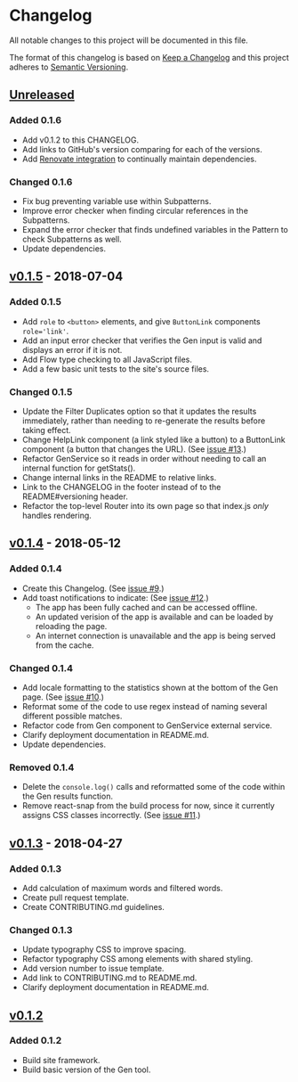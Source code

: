 # Changelog

All notable changes to this project will be documented in this file.

The format of this changelog is based on [Keep a Changelog](https://keepachangelog.com) and this project adheres to [Semantic Versioning](https://semver.org/).

## [Unreleased]

### Added 0.1.6

- Add v0.1.2 to this CHANGELOG.
- Add links to GitHub's version comparing for each of the versions.
- Add [Renovate integration](https://renovatebot.com/) to continually maintain dependencies.

### Changed 0.1.6

- Fix bug preventing variable use within Subpatterns.
- Improve error checker when finding circular references in the Subpatterns.
- Expand the error checker that finds undefined variables in the Pattern to check Subpatterns as well.
- Update dependencies.

## [v0.1.5] - 2018-07-04

### Added 0.1.5

- Add `role` to `<button>` elements, and give `ButtonLink` components `role='link'`.
- Add an input error checker that verifies the Gen input is valid and displays an error if it is not.
- Add Flow type checking to all JavaScript files.
- Add a few basic unit tests to the site's source files.

### Changed 0.1.5

- Update the Filter Duplicates option so that it updates the results immediately, rather than needing to re-generate the results before taking effect.
- Change HelpLink component (a link styled like a button) to a ButtonLink component (a button that changes the URL). (See [issue #13](https://github.com/nai888/langua/issues/13).)
- Refactor GenService so it reads in order without needing to call an internal function for getStats().
- Change internal links in the README to relative links.
- Link to the CHANGELOG in the footer instead of to the README#versioning header.
- Refactor the top-level Router into its own page so that index.js *only* handles rendering.

## [v0.1.4] - 2018-05-12

### Added 0.1.4

- Create this Changelog. (See [issue #9](https://github.com/nai888/langua/issues/9).)
- Add toast notifications to indicate: (See [issue #12](https://github.com/nai888/langua/issues/12).)
  - The app has been fully cached and can be accessed offline.
  - An updated verision of the app is available and can be loaded by reloading the page.
  - An internet connection is unavailable and the app is being served from the cache.

### Changed 0.1.4

- Add locale formatting to the statistics shown at the bottom of the Gen page. (See [issue #10](https://github.com/nai888/langua/issues/10).)
- Reformat some of the code to use regex instead of naming several different possible matches.
- Refactor code from Gen component to GenService external service.
- Clarify deployment documentation in README.md.
- Update dependencies.

### Removed 0.1.4

- Delete the `console.log()` calls and reformatted some of the code within the Gen results function.
- Remove react-snap from the build process for now, since it currently assigns CSS classes incorrectly. (See [issue #11](https://github.com/nai888/langua/issues/11).)

## [v0.1.3] - 2018-04-27

### Added 0.1.3

- Add calculation of maximum words and filtered words.
- Create pull request template.
- Create CONTRIBUTING.md guidelines.

### Changed 0.1.3

- Update typography CSS to improve spacing.
- Refactor typography CSS among elements with shared styling.
- Add version number to issue template.
- Add link to CONTRIBUTING.md to README.md.
- Clarify deployment documentation in README.md.

## [v0.1.2]

### Added 0.1.2

- Build site framework.
- Build basic version of the Gen tool.

[Unreleased]: https://github.com/nai888/langua/compare/v0.1.5...HEAD
[v0.1.5]: https://github.com/nai888/langua/compare/v0.1.4...v0.1.5
[v0.1.4]: https://github.com/nai888/langua/compare/v0.1.3...v0.1.4
[v0.1.3]: https://github.com/nai888/langua/compare/b5e3e039d054041d8757ffa331d4702b9ea60dd8...v0.1.3
[v0.1.2]: https://github.com/nai888/langua/compare/d0ce8c9ed58aeef8802092d220af7c57f9f0da29...a6e3d281e83fee7648864ac8eaee3f3b8a1b37ff
